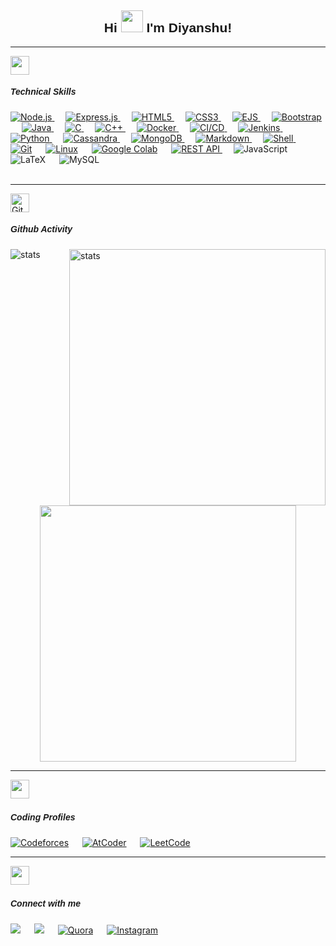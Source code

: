 <head>
    <link href="https://fonts.googleapis.com/css2?family=Google+Sans:wght@400;700&display=swap" rel="stylesheet">
</head>

<h2 align="center" style="font-family: 'Google Sans', sans-serif;">
    <b>Hi <img src="https://media.giphy.com/media/hvRJCLFzcasrR4ia7z/giphy.gif" width="35"> I'm Diyanshu!</b> 
</h2>

<hr>

<img src="https://media.giphy.com/media/ksE9feSa2b4V2GYwY4/giphy.gif" width="30px">
<h5 style="font-family: 'Google Sans', sans-serif;">Technical Skills </h5>

<p align="left"> 
  <a href="https://nodejs.org"><img alt="Node.js" src="https://img.shields.io/badge/Node.js-339933?style=for-the-badge&logo=node.js&logoColor=white"/>
  </a>
  &emsp;
  <a href="https://expressjs.com">
    <img alt="Express.js" src="https://img.shields.io/badge/Express.js-000000?style=for-the-badge&logo=express&logoColor=white"/>
  </a>
  &emsp;
  <a href="">
    <img alt="HTML5" src="https://img.shields.io/badge/HTML5-E34F26?style=for-the-badge&logo=html5&logoColor=white"/>
  </a>
  &emsp;
    <a href="">
    <img alt="CSS3" src="https://img.shields.io/badge/CSS3-1572B6?style=for-the-badge&logo=css3&logoColor=white"/>
  </a>
  &emsp;
  <a href="">
    <img alt="EJS" src="https://img.shields.io/badge/EJS-1999B9?style=for-the-badge"/>
  </a>
  &emsp;
  <a href="">
    <img alt="Bootstrap" src="https://img.shields.io/badge/Bootstrap-563D7C?style=for-the-badge&logo=bootstrap&logoColor=white"/>
  </a>
  &emsp;
  <a href="https://www.java.com/en/">
    <img alt="Java" src="https://img.shields.io/badge/Java-ED8B00?style=for-the-badge&logo=java&logoColor=white"/>
  </a>
  &emsp;
  <a href="">
    <img alt="C" src="https://img.shields.io/badge/C-00599C?style=for-the-badge&logo=c&logoColor=white"/>
  </a>
  &emsp;
  <a href="">
    <img alt="C++" src="https://img.shields.io/badge/C%2B%2B-00599C?style=for-the-badge&logo=c%2B%2B&logoColor=white"/>
  </a>
  &emsp;

  <a href="https://www.docker.com/get-started/">
    <img alt="Docker" src="https://img.shields.io/badge/Docker-2496ED?style=for-the-badge&logo=docker&logoColor=white"/>
</a>
&emsp;
<a href="#">
    <img alt="CI/CD" src="https://img.shields.io/badge/CI%2FCD-44CC11?style=for-the-badge"/>
</a>
&emsp;
<a href="https://www.jenkins.io/">
    <img alt="Jenkins" src="https://img.shields.io/badge/Jenkins-D24939?style=for-the-badge&logo=jenkins&logoColor=white"/>
</a>
&emsp;
<a href="https://python.org/">
    <img alt="Python" src="https://img.shields.io/badge/Python-FFD43B?style=for-the-badge&logo=python&logoColor=darkgreen"/>
  </a>
  &emsp;
<a href="https://cassandra.apache.org/_/index.html">
    <img alt="Cassandra" src="https://img.shields.io/badge/Cassandra-1287B1?style=for-the-badge&logo=apache%20cassandra&logoColor=white"/>
</a>
&emsp;
<a href="https://www.mongodb.com/">
    <img alt="MongoDB" src="https://img.shields.io/badge/MongoDB-47A248?style=for-the-badge&logo=mongodb&logoColor=white"/>
</a>
&emsp;
   <a href="" target="_blank"> 
    <img alt="Markdown" src="https://img.shields.io/badge/Markdown-000000?style=for-the-badge&logo=markdown&logoColor=white"/>
  </a>
  &emsp;
     <a href="" target="_blank"> 
    <img alt="Shell" src="https://img.shields.io/badge/Shell_Script-121011?style=for-the-badge&logo=gnu-bash&logoColor=white"/>
  </a>
  &emsp;
    <a href="#"><img alt="Git" src="https://img.shields.io/badge/Git-F05032?style=for-the-badge&logo=git&logoColor=white"></a>
  &emsp;
    <a href="#"><img alt="Linux" src="https://img.shields.io/badge/Linux-FCC624?style=for-the-badge&logo=linux&logoColor=black"></a>
  &emsp;
    <a href="#"><img alt="Google Colab" src="https://img.shields.io/badge/Colab-F9AB00?style=for-the-badge&logo=googlecolab&color=525252"></a>
  &emsp;
  <a href="">
    <img alt="REST API" src="https://img.shields.io/badge/REST%20API-FF5733?style=for-the-badge"/>
</a>
&emsp;
  <img alt='JavaScript' src='https://img.shields.io/badge/javascript-%23323330.svg?style=for-the-badge&logo=javascript&logoColor=%23F7DF1E'> 
  &emsp;
  <img alt='LaTeX' src='https://img.shields.io/badge/latex-%23008080.svg?style=for-the-badge&logo=latex&logoColor=white'> 
  &emsp;
  <img alt='MySQL' src='https://img.shields.io/badge/mysql-%2300f.svg?style=for-the-badge&logo=mysql&logoColor=white'><br>
  &emsp;

</p>

<hr>

<img align="center" src="https://media.giphy.com/media/iY8CRBdQXODJSCERIr/giphy.gif" height="30px" width="30px" alt="Git"/>&nbsp;
<h5 style="font-family: 'Google Sans', sans-serif;">Github Activity</h5>

<p><img align="left" src="https://github-readme-stats.vercel.app/api/top-langs?username=divyanshu-kushwaha&show_icons=true&locale=en&layout=compact&theme=chartreuse-dark&hide_border=true" alt="stats" /></p>
<p>&nbsp;<img align="right" src="https://github-readme-stats.vercel.app/api?username=divyanshu-kushwaha&show_icons=true&locale=en&theme=chartreuse-dark&hide_border=true" alt="stats" width="410" /></p>
<br><br><br><br> <br><br><br>
<p align="center">
    <img width="410" src="https://github-readme-streak-stats.herokuapp.com/?user=divyanshu-kushwaha&theme=chartreuse-dark&hide_border=true" />
  </a>
</p>

<hr>

<img src="https://media.giphy.com/media/QssGEmpkyEOhBCb7e1/giphy.gif" height="30px"  width="30px"> &nbsp;
<h5 style="font-family: 'Google Sans', sans-serif;">Coding Profiles</h5>

<p>
<a href="https://codeforces.com/profile/archived_spark"><img src="https://badges.joonhyung.xyz/codeforces/archived_spark.svg" alt="Codeforces"></a>
&emsp;
<a href="https://atcoder.jp/users/archived_spark"><img src="https://cp-logo.vercel.app/atcoder/archived_spark?logo=true" alt="AtCoder" /></a>
&emsp;
<a href="https://leetcode.com/archived_spark/"><img src="https://cp-logo.vercel.app/leetcode/archived_spark?logo=true" alt="LeetCode" /></a>
</p>

<hr>

<img src="https://media.giphy.com/media/Zcc3ZeeZ5ztdw1oNSB/giphy.gif" height="30px" width="30px"> &nbsp;
<h5 style="font-family: 'Google Sans', sans-serif;">Connect with me</h5>

<p>
<a target="_blank" href="http://www.linkedin.com/in/dkdivyanshu118"><img src="https://img.shields.io/badge/-LinkedIn-0077B5?style=for-the-badge&logo=Linkedin&logoColor=white"></img></a>
&emsp;
<a target="_blank" href="mailto:divyanshukushwaha654@gmail.com"
><img src="https://img.shields.io/badge/-Gmail-D14836?style=for-the-badge&logo=Gmail&logoColor=white"></img></a>
&emsp;
<a href="https://www.quora.com/profile/divyanshu-kushwaha-12"><img src="https://img.shields.io/badge/Quora-B92B27?style=for-the-badge&logo=quora" alt="Quora" /></a>
&emsp;
<a href="https://www.instagram.com/archived_spark/">
  <img src="https://img.shields.io/badge/Instagram-E4405F?style=for-the-badge&logo=instagram&logoColor=white" alt="Instagram" />
</a>


<br>
</p>
